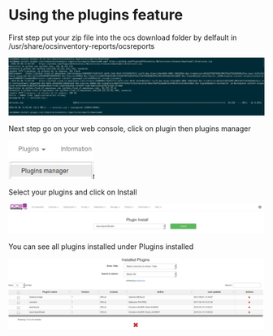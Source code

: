 # Using the plugins feature

First step put your zip file into the ocs download folder by delfault in  /usr/share/ocsinventory-reports/ocsreports

![Download plugin](../../img/server/filesystem/plugins_feature_1.png)

Next step go on your web console, click on plugin then plugins manager

![Web console](../../img/server/filesystem/plugins_feature_2.png)

Select your plugins and click on Install

![Install plugin](../../img/server/filesystem/plugins_feature_3.png)

You can see all plugins installed under Plugins installed

![Installed plugins](../../img/server/filesystem/plugins_feature_4.png)
